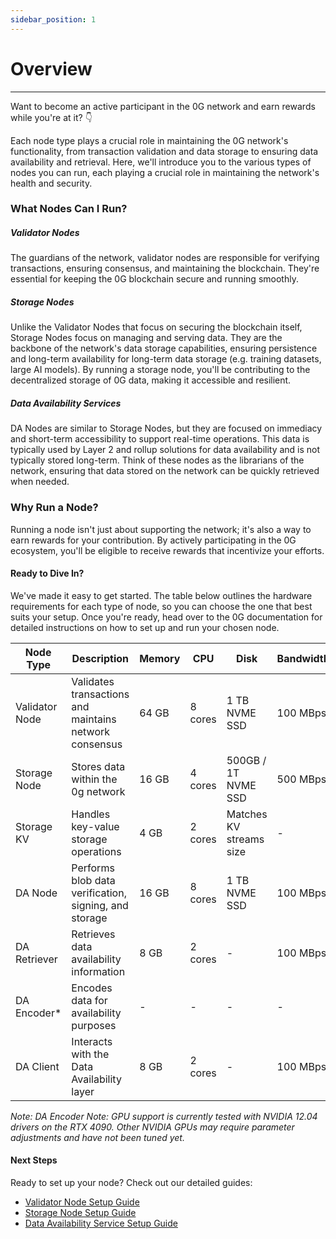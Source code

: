 ```yaml
---
sidebar_position: 1
---
```


# Overview
---
Want to become an active participant in the 0G network and earn rewards while you're at it? 👇

Each node type plays a crucial role in maintaining the 0G network's functionality, from transaction validation and data storage to ensuring data availability and retrieval. Here, we'll introduce you to the various types of nodes you can run, each playing a crucial role in maintaining the network's health and security.

### What Nodes Can I Run?

##### **Validator Nodes**
The guardians of the network, validator nodes are responsible for verifying transactions, ensuring consensus, and maintaining the blockchain. They're essential for keeping the 0G blockchain secure and running smoothly.

##### **Storage Nodes**
Unlike the Validator Nodes that focus on securing the blockchain itself, Storage Nodes focus on managing and serving data. They are the backbone of the network's data storage capabilities, ensuring persistence and long-term availability for long-term data storage (e.g. training datasets, large AI models). By running a storage node, you'll be contributing to the decentralized storage of 0G data, making it accessible and resilient. 

##### **Data Availability Services**
DA Nodes are similar to Storage Nodes, but they are focused on immediacy and short-term accessibility to support real-time operations. This data is typically used by Layer 2 and rollup solutions for data availability and is not typically stored long-term. Think of these nodes as the librarians of the network, ensuring that data stored on the network can be quickly retrieved when needed. 

### Why Run a Node?

Running a node isn't just about supporting the network; it's also a way to earn rewards for your contribution. By actively participating in the 0G ecosystem, you'll be eligible to receive rewards that incentivize your efforts.

#### Ready to Dive In?

We've made it easy to get started. The table below outlines the hardware requirements for each type of node, so you can choose the one that best suits your setup. Once you're ready, head over to the 0G documentation for detailed instructions on how to set up and run your chosen node.

| Node Type | Description | Memory | CPU | Disk | Bandwidth |
|-----------|-------------|--------|-----|------|-----------|
| Validator Node | Validates transactions and maintains network consensus | 64 GB | 8 cores | 1 TB NVME SSD | 100 MBps |
| Storage Node | Stores data within the 0g network | 16 GB | 4 cores | 500GB / 1T NVME SSD | 500 MBps |
| Storage KV | Handles key-value storage operations | 4 GB | 2 cores | Matches KV streams size | - |
| DA Node | Performs blob data verification, signing, and storage | 16 GB | 8 cores | 1 TB NVME SSD | 100 MBps |
| DA Retriever | Retrieves data availability information | 8 GB | 2 cores | - | 100 MBps |
| DA Encoder* | Encodes data for availability purposes | - | - | - | - |
| DA Client | Interacts with the Data Availability layer | 8 GB | 2 cores | - | 100 MBps |

*Note: DA Encoder Note: GPU support is currently tested with NVIDIA 12.04 drivers on the RTX 4090. Other NVIDIA GPUs may require parameter adjustments and have not been tuned yet.*

#### Next Steps
Ready to set up your node? Check out our detailed guides:

- [Validator Node Setup Guide](validator-node.md)
- [Storage Node Setup Guide](storage-node.md)
- [Data Availability Service Setup Guide](da-node.md)
